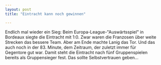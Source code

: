 ```yaml
---
layout: post
title: "Eintracht kann noch gewinnen"

---
```


Endlich mal wieder ein Sieg: Beim Europa-League-"Auswärtsspiel" in Bordeaux siegte die Eintracht mit 1:0. Zwar waren die Franzosen über weite Strecken das bessere Team. Aber am Ende machte Lanig das Tor. Und das auch noch in der 83. Minute, dem Zeitraum, der zuletzt immer für Gegentore gut war. Damit steht die Eintracht nach fünf Gruppenspielen bereits als Gruppensieger fest. Das sollte Selbstvertrauen geben...


